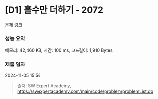 # [D1] 홀수만 더하기 - 2072 

[문제 링크](https://swexpertacademy.com/main/code/problem/problemDetail.do?contestProbId=AV5QSEhaA5sDFAUq) 

### 성능 요약

메모리: 42,460 KB, 시간: 100 ms, 코드길이: 1,910 Bytes

### 제출 일자

2024-11-05 15:56



> 출처: SW Expert Academy, https://swexpertacademy.com/main/code/problem/problemList.do
